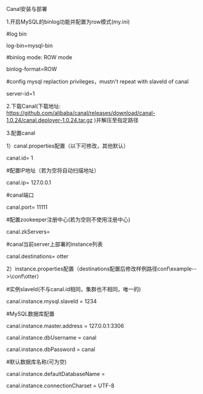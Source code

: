 Canal安装与部署

1.开启MySQL的binlog功能并配置为row模式(my.ini)

  #log bin
  
  log-bin=mysql-bin
  
  #binlog mode: ROW mode
  
  binlog-format=ROW
  
  #config mysql replaction privileges，mustn't repeat with slaveId of canal
  
  server-id=1
  
2.下载Canal(下载地址:  https://github.com/alibaba/canal/releases/download/canal-1.0.24/canal.deployer-1.0.24.tar.gz   )并解压至指定路径

3.配置canal

1）canal.properties配置（以下可修改，其他默认）

canal.id= 1

#配置IP地址（若为空将自动扫描地址）

canal.ip= 127.0.0.1

#canal端口

canal.port= 11111

#配置zookeeper注册中心(若为空则不使用注册中心)

canal.zkServers=

#canal当前server上部署的instance列表

canal.destinations= otter

2）instance.properties配置（destinations配置后修改样例路径conf\example-->\conf\otter）

#实例slaveId(不与canal.id相同，集群也不相同，唯一的)

canal.instance.mysql.slaveId = 1234

#MySQL数据库配置

canal.instance.master.address = 127.0.0.1:3306

canal.instance.dbUsername = canal

canal.instance.dbPassword = canal

#默认数据库名称(可为空)

canal.instance.defaultDatabaseName = 

canal.instance.connectionCharset = UTF-8
